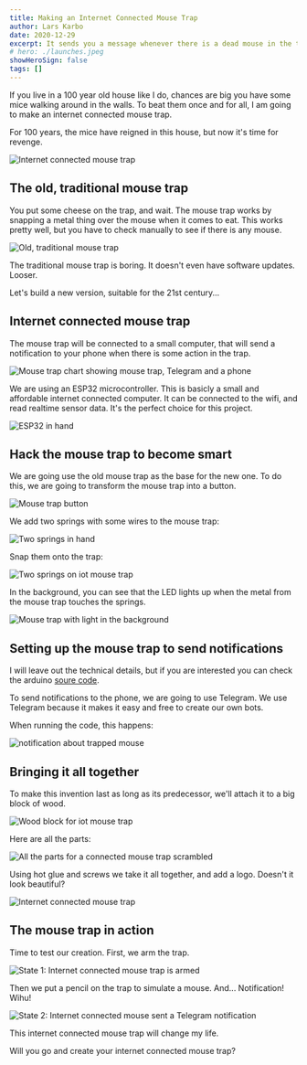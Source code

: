 ```yaml
---
title: Making an Internet Connected Mouse Trap
author: Lars Karbo
date: 2020-12-29
excerpt: It sends you a message whenever there is a dead mouse in the trap.
# hero: ./launches.jpeg
showHeroSign: false
tags: []
---
```


If you live in a 100 year old house like I do, chances are big you have some mice walking around in the walls. To beat them once and for all, I am going to make an internet connected mouse trap.

For 100 years, the mice have reigned in this house, but now it's time for revenge.

![Internet connected mouse trap](./mouse_trapper.jpeg)

## The old, traditional mouse trap

You put some cheese on the trap, and wait. The mouse trap works by snapping a metal thing over the mouse when it comes to eat. This works pretty well, but you have to check manually to see if there is any mouse.

![Old, traditional mouse trap](./traditional-mouse-trap.png)

The traditional mouse trap is boring. It doesn't even have software updates. Looser.

Let's build a new version, suitable for the 21st century...

## Internet connected mouse trap

The mouse trap will be connected to a small computer, that will send a notification to your phone when there is some action in the trap.

![Mouse trap chart showing mouse trap, Telegram and a phone](./mouse-trap-telegram-phone.png)

We are using an ESP32 microcontroller. This is basicly a small and affordable internet connected computer. It can be connected to the wifi, and read realtime sensor data. It's the perfect choice for this project.

![ESP32 in hand](./esp32-in-hand.png)


## Hack the mouse trap to become smart

We are going use the old mouse trap as the base for the new one. To do this, we are going to transform the mouse trap into a button.

![Mouse trap button](./mouse-trap-button.png)

We add two springs with some wires to the mouse trap:

![Two springs in hand](./springs.jpg)

Snap them onto the trap:

![Two springs on iot mouse trap](./mouse-trap-with-springs.jpg)


In the background, you can see that the LED lights up when the metal from the mouse trap touches the springs.

![Mouse trap with light in the background](./mouse-trap-light-background.jpg)


## Setting up the mouse trap to send notifications

I will leave out the technical details, but if you are interested you can check the arduino [soure code](https://gist.github.com/larskarbo/cb198a3465246d7c9d7f6cee2004ab9a).

To send notifications to the phone, we are going to use Telegram. We use Telegram because it makes it easy and free to create our own bots.

When running the code, this happens:

![notification about trapped mouse](./notification.png)


## Bringing it all together

To make this invention last as long as its predecessor, we'll attach it to a big block of wood.

![Wood block for iot mouse trap](wood-block.jpg)

Here are all the parts:

![All the parts for a connected mouse trap scrambled](./parts.jpg)


Using hot glue and screws we take it all together, and add a logo. Doesn't it look beautiful?

![Internet connected mouse trap](./mouse_trapper.jpeg)


## The mouse trap in action

Time to test our creation. First, we arm the trap.

![State 1: Internet connected mouse trap is armed](./state-1-armed.png)

Then we put a pencil on the trap to simulate a mouse. And... Notification! Wihu!

![State 2: Internet connected mouse sent a Telegram notification](./state-2-notification.png)

This internet connected mouse trap will change my life.

Will you go and create your internet connected mouse trap?